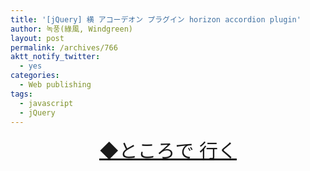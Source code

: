 ```yaml
---
title: '[jQuery] 横 アコーデオン プラグイン horizon accordion plugin'
author: 녹풍(綠風, Windgreen)
layout: post
permalink: /archives/766
aktt_notify_twitter:
  - yes
categories:
  - Web publishing
tags:
  - javascript
  - jQuery
---
```

<p style="text-align: center;">
  <a style="font-size: 30px;" target="_top" href="http://www.armagost.com/zaccordion/">◆ところで 行く</a>
</p>